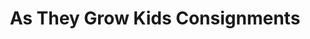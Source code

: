 ---
title: "As They Grow Kids Consignments"
url: /berwyn/as-they-grow-kids-consignments/
shop: Gebrauchtwaren
---